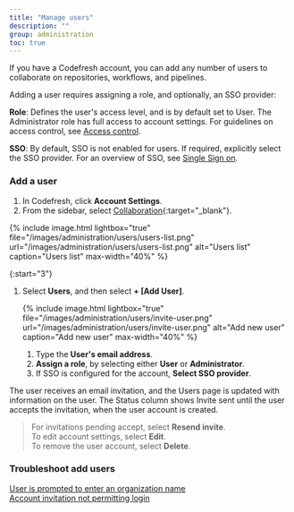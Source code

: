 ```yaml
---
title: "Manage users"
description: ""
group: administration
toc: true
---
```


If you have a Codefresh account, you can add any number of users to collaborate on repositories, workflows, and pipelines.  

Adding a user requires assigning a role, and optionally, an SSO provider:

**Role**: Defines the user's access level, and is by default set to User. The Administrator role has full access to account settings. 
For guidelines on access control, see [Access control]({{site.baseurl}}/docs/administration/access-control/).  

**SSO**: By default, SSO is not enabled for users. If required, explicitly select the SSO provider. For an overview of SSO, see [Single Sign on]({{site.baseurl}}/docs/administration/single-sign-on/).

### Add a user  
1. In Codefresh, click **Account Settings**.
1. From the sidebar, select [Collaboration](https://g.codefresh.io/2.0/account-settings/users){:target="\_blank"}.  
  
  {% include
   image.html
   lightbox="true"
   file="/images/administration/users/users-list.png"
   url="/images/administration/users/users-list.png"
   alt="Users list"
   caption="Users list"
   max-width="40%"
   %}

{:start="3"} 
1. Select **Users**, and then select **+ [Add User]**.

   {% include 
   image.html 
   lightbox="true" 
   file="/images/administration/users/invite-user.png" 
   url="/images/administration/users/invite-user.png" 
   alt="Add new user" 
   caption="Add new user"
   max-width="40%" 
   %}  

   1. Type the **User's email address**.  
   1. **Assign a role**, by selecting either **User** or **Administrator**.  
   1. If SSO is configured for the account, **Select SSO provider**.  


The user receives an email invitation, and the Users page is updated with information on the user. 
The Status column shows Invite sent until the user accepts the invitation, when the user account is created. 

> For invitations pending accept, select <!---![](/images/administration/users/icon-Send.png?display=inline-block)--> **Resend invite**.  
  To edit account settings, select <!---![](/images/administration/users/icon-Edit.png?display=inline-block)--> **Edit**.  
  To remove the user account, select <!---![](/images/administration/users/icon-Delete.png?display=inline-block)--> **Delete**.


### Troubleshoot add users
[User is prompted to enter an organization name](https://support.codefresh.io/hc/en-us/articles/360020177959-User-is-prompted-to-enter-an-organization-name)  
[Account invitation not permitting login](https://support.codefresh.io/hc/en-us/articles/360015251000-Account-invitation-not-permitting-login)


